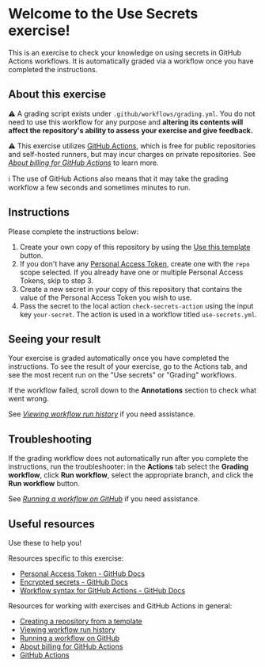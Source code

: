 # Welcome to the Use Secrets exercise!

This is an exercise to check your knowledge on using secrets in GitHub Actions workflows. It is automatically graded via a workflow once you have completed the instructions.

## About this exercise

:warning: A grading script exists under `.github/workflows/grading.yml`. You do not need to use this workflow for any purpose and **altering its contents will affect the repository's ability to assess your exercise and give feedback.**

:warning: This exercise utilizes [GitHub Actions](https://docs.github.com/en/actions), which is free for public repositories and self-hosted runners, but may incur charges on private repositories. See _[About billing for GitHub Actions]_ to learn more.

:information_source: The use of GitHub Actions also means that it may take the grading workflow a few seconds and sometimes minutes to run.

## Instructions

<!-- Specific instructions for your exercise -->

Please complete the instructions below:

1. Create your own copy of this repository by using the [Use this template](https://docs.github.com/en/github/creating-cloning-and-archiving-repositories/creating-a-repository-from-a-template#creating-a-repository-from-a-template) button.
2. If you don't have any [Personal Access Token](https://docs.github.com/en/github/authenticating-to-github/keeping-your-account-and-data-secure/creating-a-personal-access-token), create one with the `repo` scope selected. If you already have one or multiple Personal Access Tokens, skip to step 3.
3. Create a new secret in your copy of this repository that contains the value of the Personal Access Token you wish to use.
4. Pass the secret to the local action `check-secrets-action` using the input key `your-secret`. The action is used in a workflow titled `use-secrets.yml`.

<!-- Add your steps below starting with step 2 -->

## Seeing your result

Your exercise is graded automatically once you have completed the instructions. To see the result of your exercise, go to the Actions tab, and see the most recent run on the "Use secrets" or "Grading" workflows. <!-- specify expected Looking Glass display_type --><!-- specific place to look -->

If the workflow failed, scroll down to the **Annotations** section to check what went wrong.

See _[Viewing workflow run history]_ if you need assistance.

## Troubleshooting

If the grading workflow does not automatically run after you complete the instructions, run the troubleshooter: in the **Actions** tab select the **Grading workflow**, click **Run workflow**, select the appropriate branch, and click the **Run workflow** button.

See _[Running a workflow on GitHub]_ if you need assistance.

## Useful resources

Use these to help you!

Resources specific to this exercise:

- [Personal Access Token - GitHub Docs]
- [Encrypted secrets - GitHub Docs]
- [Workflow syntax for GitHub Actions - GitHub Docs]

<!-- - Add further resources for the learner -->

Resources for working with exercises and GitHub Actions in general:

- [Creating a repository from a template]
- [Viewing workflow run history]
- [Running a workflow on GitHub]
- [About billing for GitHub Actions]
- [GitHub Actions]

<!--
Links used throughout this README:
-->
<!-- Edit the links below to be relevant -->

[events that trigger workflows - github docs]: https://docs.github.com/en/free-pro-team@latest/actions/reference/events-that-trigger-workflows#schedule
[cron examples - crontab.guru]: https://crontab.guru/examples.html
[creating a repository from a template]: https://docs.github.com/en/github/creating-cloning-and-archiving-repositories/creating-a-repository-from-a-template
[viewing workflow run history]: https://docs.github.com/en/actions/managing-workflow-runs/viewing-workflow-run-history
[running a workflow on github]: https://docs.github.com/en/actions/managing-workflow-runs/manually-running-a-workflow#running-a-workflow-on-github
[about billing for github actions]: https://docs.github.com/en/github/setting-up-and-managing-billing-and-payments-on-github/about-billing-for-github-actions
[github actions]: https://docs.github.com/en/actions
[personal access token - github docs]: https://docs.github.com/en/github/authenticating-to-github/keeping-your-account-and-data-secure/creating-a-personal-access-token
[Encrypted secrets - Github Docs]: https://docs.github.com/en/actions/reference/encrypted-secrets
[Workflow syntax for GitHub Actions - GitHub Docs]: https://docs.github.com/en/actions/reference/workflow-syntax-for-github-actions#jobsjob_idstepswith

